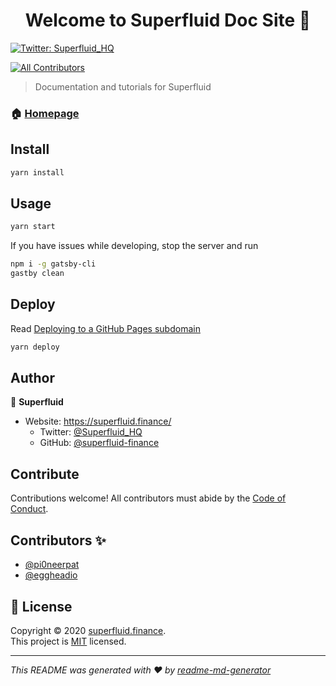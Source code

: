 <h1 align="center">Welcome to Superfluid Doc Site 👋</h1>
<p>
  <a href="https://twitter.com/Superfluid_HQ" target="_blank">
    <img alt="Twitter: Superfluid_HQ" src="https://img.shields.io/twitter/follow/Superfluid_HQ.svg?style=social" />
  </a>
</p>

<!-- ALL-CONTRIBUTORS-BADGE:START - Do not remove or modify this section -->

[![All Contributors](https://img.shields.io/badge/all_contributors-1-orange.svg?style=flat-square)](#contributors-)

<!-- ALL-CONTRIBUTORS-BADGE:END -->

> Documentation and tutorials for Superfluid

### 🏠 [Homepage](https://docs.superfluid.io)

## Install

```sh
yarn install
```

## Usage

```sh
yarn start
```

If you have issues while developing, stop the server and run

```sh
npm i -g gatsby-cli
gastby clean
```

## Deploy

Read [Deploying to a GitHub Pages subdomain](https://www.gatsbyjs.com/docs/how-gatsby-works-with-github-pages/#deploying-to-a-github-pages-subdomain-at-githubio)

```sh
yarn deploy
```

## Author

👤 **Superfluid**

- Website: https://superfluid.finance/
  - Twitter: [@Superfluid_HQ](https://twitter.com/Superfluid_HQ)
  - GitHub: [@superfluid-finance](https://github.com/superfluid-finance)

## Contribute

Contributions welcome! All contributors must abide by the [Code of Conduct](./CODE_OF_CONDUCT.md).

## Contributors ✨

- [@pi0neerpat](https://github.com/pi0neerpat)
- [@eggheadio](https://github.com/eggheadio/)

## 📝 License

Copyright © 2020 [superfluid.finance](https://github.com/superfluid-finance).<br />
This project is [MIT](https://github.com/superfluid-finance/superfluid-protocol-docs/blob/source/LICENSE) licensed.

---

_This README was generated with ❤️ by [readme-md-generator](https://github.com/kefranabg/readme-md-generator)_
